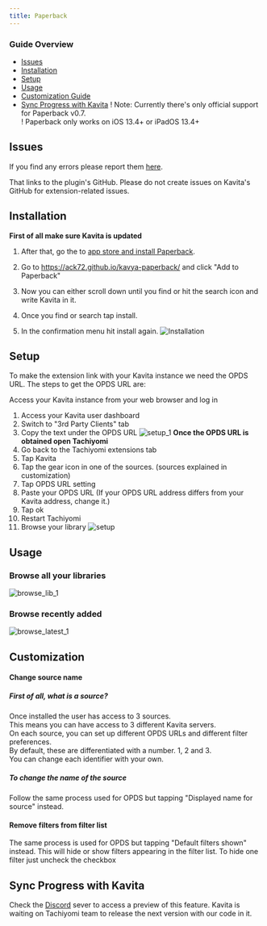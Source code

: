 ```yaml
---
title: Paperback
---
```


### Guide Overview
* [Issues](#issues)
* [Installation](#installation)
* [Setup](#setup)
* [Usage](#usage)
* [Customization Guide](#customization)
* [Sync Progress with Kavita](#sync-progress-with-kavita)
! Note: Currently there's only official support for Paperback v0.7.<br/>
! Paperback only works on iOS 13.4+ or iPadOS 13.4+

## Issues
If you find any errors please report them [here](https://github.com/ACK72/kavya-paperback/issues/new?assignees=&labels=&template=bug_report.md&title=%5BBUG%5D). 

That links to the plugin's GitHub. Please do not create issues on Kavita's GitHub for extension-related issues.

## Installation

**First of all make sure Kavita is updated**

1. After that, go the to [app store and install Paperback](https://apps.apple.com/us/app/paperback-a-komga-client/id1626613373).

3. Go to https://ack72.github.io/kavya-paperback/ and click "Add to Paperback"
4. Now you can either scroll down until you find or hit the search icon and write Kavita in it.
5. Once you find or search tap install.
6. In the confirmation menu hit install again.
![Installation](Installation.png "Installation")

## Setup

To make the extension link with your Kavita instance we need the OPDS URL.
The steps to get the OPDS URL are:

Access your Kavita instance from your web browser and log in
1. Access your Kavita user dashboard
2. Switch to "3rd Party Clients" tab
3. Copy the text under the OPDS URL
![setup_1](setup_1.png)
**Once the  OPDS URL is obtained open Tachiyomi**
4. Go back to the Tachiyomi extensions tab
5. Tap Kavita
6. Tap the gear icon in one of the sources. (sources explained in customization)
7. Tap OPDS URL setting
8. Paste your OPDS URL (If your OPDS URL address differs from your Kavita address, change it.)
9. Tap ok
10. Restart Tachiyomi
11. Browse your library 
![setup](setup.png "setup")

## Usage
### Browse all your libraries
![browse_lib_1](browse_lib_1.png?cropResize=450,450)
### Browse recently added
![browse_latest_1](browse_latest_1.png?cropResize=450,450)

## Customization
#### Change source name
##### First of all, what is a source?<br/>
Once installed the user has access to 3 sources. <br/>
This means you can have access to 3 different Kavita servers.<br/>
On each source, you can set up different OPDS URLs and different filter preferences.<br/>
By default, these are differentiated with a number. 1, 2 and 3.<br/>
You can change each identifier with your own.<br/>

##### To change the name of the source<br/>
Follow the same process used for OPDS but tapping "Displayed name for source" instead.
#### Remove filters from filter list
The same process is used for OPDS but tapping "Default filters shown" instead.
This will hide or show filters appearing in the filter list. 
To hide one filter just uncheck the checkbox

## Sync Progress with Kavita
Check the [Discord](https://discord.gg/b52wT37kt7) sever to access a preview of this feature. Kavita is waiting on Tachiyomi team to release the next version with our code in it.


